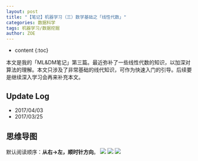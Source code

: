 ```yaml
---
layout: post
title: "【笔记】机器学习（三）数学基础之「线性代数」"
categories: 数据科学
tags: 机器学习/数据挖掘
author: ZOE
---
```


* content
{:toc}

本文是我的「ML&DM笔记」第三篇。最近弥补了一些线性代数的知识，以加深对算法的理解。本文只涉及了非常基础的线代知识，可作为快速入门的引导。后续要是继续深入学习会再来补充本文。




## Update Log
- 2017/04/03
- 2017/03/25

## 思维导图
默认阅读顺序：**从右→左，顺时针方向**。
![](https://raw.githubusercontent.com/woaielf/woaielf.github.io/master/_posts/Pic/1703/170325-1.png)
![](https://raw.githubusercontent.com/woaielf/woaielf.github.io/master/_posts/Pic/1703/170325-2.png)
![](https://raw.githubusercontent.com/woaielf/woaielf.github.io/master/_posts/Pic/1703/170325-3.png)



